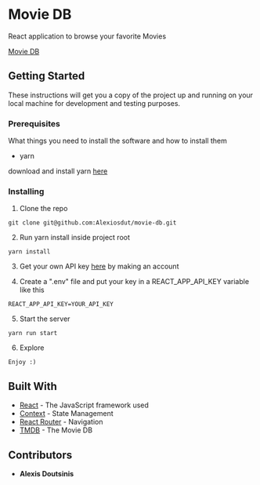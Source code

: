 # Movie DB

React application to browse your favorite Movies

[Movie DB](https://moviee-db.netlify.com/)

## Getting Started

These instructions will get you a copy of the project up and running on your local machine for development and testing purposes.

### Prerequisites

What things you need to install the software and how to install them

- yarn

download and install yarn [here](https://yarnpkg.com/en/docs/install#windows-stable)

### Installing

1. Clone the repo

```
git clone git@github.com:Alexiosdut/movie-db.git
```

2. Run yarn install inside project root

```
yarn install
```

3. Get your own API key [here](https://www.themoviedb.org/) by making an account

4. Create a ".env" file and put your key in a REACT_APP_API_KEY variable like this

```
REACT_APP_API_KEY=YOUR_API_KEY
```

5. Start the server

```
yarn run start
```

6. Explore

```
Enjoy :)
```

## Built With

- [React](https://reactjs.org/) - The JavaScript framework used
- [Context](https://reactjs.org/docs/context.html) - State Management
- [React Router](https://reacttraining.com/react-router/) - Navigation
- [TMDB](https://www.themoviedb.org/) - The Movie DB

## Contributors

- **Alexis Doutsinis**
